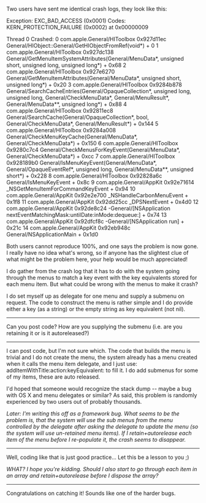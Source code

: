 

Two users have sent me identical crash logs, they look like this:
    
Exception:  EXC_BAD_ACCESS (0x0001)
Codes:      KERN_PROTECTION_FAILURE (0x0002) at 0x00000009

Thread 0 Crashed:
0   com.apple.General/HIToolbox     	0x927d11ec General/HIObject::General/GetHIObjectFromRef(void*) + 0
1   com.apple.General/HIToolbox     	0x927dc138 General/GetMenuItemSystemAttributes(General/MenuData*, unsigned short, unsigned long, unsigned long*) + 0x68
2   com.apple.General/HIToolbox     	0x927e6270 General/GetMenuItemAttributes(General/MenuData*, unsigned short, unsigned long*) + 0x20
3   com.apple.General/HIToolbox     	0x9284b878 General/SearchCacheEntries(General/OpaqueCollection*, unsigned long, unsigned long, General/CheckMenuData*, General/MenuResult*, General/MenuData**, unsigned long*) + 0x88
4   com.apple.General/HIToolbox     	0x92811ec8 General/SearchCache(General/OpaqueCollection*, bool, General/CheckMenuData*, General/MenuResult*) + 0x144
5   com.apple.General/HIToolbox     	0x9284a008 General/CheckMenuKeyCache(General/MenuData*, General/CheckMenuData*) + 0x150
6   com.apple.General/HIToolbox     	0x9280c7c4 General/CheckMenusForKeyEvent(General/MenuData*, General/CheckMenuData*) + 0xcc
7   com.apple.General/HIToolbox     	0x928189b0 General/IsMenuKeyEvent(General/MenuData*, General/OpaqueEventRef*, unsigned long, General/MenuData**, unsigned short*) + 0x228
8   com.apple.General/HIToolbox     	0x92828a6c General/IsMenuKeyEvent + 0x8c
9   com.apple.General/AppKit        	0x92e71614 _NSGetMenuItemForCommandKeyEvent + 0x94
10  com.apple.General/AppKit        	0x92e2e700 _NSHandleCarbonMenuEvent + 0x1f8
11  com.apple.General/AppKit        	0x92dd25cc _DPSNextEvent + 0x4d0
12  com.apple.General/AppKit        	0x92de8c24 -General/[NSApplication nextEventMatchingMask:untilDate:inMode:dequeue:] + 0x74
13  com.apple.General/AppKit        	0x92dfcf8c -General/[NSApplication run] + 0x21c
14  com.apple.General/AppKit        	0x92eb948c General/NSApplicationMain + 0x1d0


Both users cannot reproduce 100%, and one says the problem is now gone. I really have no idea what's wrong, so if anyone has the slightest clue of what might be the problem here, your help would be much appreciated!

I do gather from the crash log that it has to do with the system going through the menus to match a key event with the key equivalents stored for each menu item. But what could be wrong with the menus to make it crash?

I do set myself up as delegate for one menu and supply a submenu on request. The code to construct the menu is rather simple and I do provide either a key (as a string) or the empty string as key equivalent (not nil).

----

Can you post code? How are you supplying the submenu (i.e. are you retaining it or is it autoreleased?)

----

I can post code, but I'm not sure which. The code that builds the menu is trivial and I do not create the menu, the system already has a menu created when it calls the menu item delegate, and I just use:     addItemWithTitle:action:keyEquivalent: to fill it. I do add submenus for some of my items, these are auto released.

I'd hoped that someone would recognize the stack dump -- maybe a bug with OS X and menu delegates or similar? As said, this problem is randomly experienced by two users out of probably thousands.

*Later: I'm writing this off as a framework bug. What seems to be the problem is, that the system will use the sub menus from the menu controlled by the delegate *after* asking the delegate to update the menu (so the system will use un-retained menu items). If I retain+autorelease each item of the menu before I re-populate it, the crash seems to disappear.*

----

Well, coding like that is just good practice... Let this be a lesson to you ;)

*WHAT? I hope you're kidding. Should I also start to go through each item in an array and retain+autorelease before I dispose the array?*

----

Congratulations on catching it!  Sounds like one of the harder bugs.